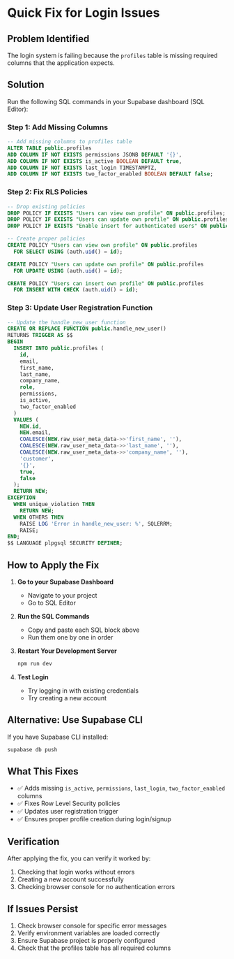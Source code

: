 # Quick Fix for Login Issues

## Problem Identified

The login system is failing because the `profiles` table is missing required columns that the application expects.

## Solution

Run the following SQL commands in your Supabase dashboard (SQL Editor):

### Step 1: Add Missing Columns

```sql
-- Add missing columns to profiles table
ALTER TABLE public.profiles 
ADD COLUMN IF NOT EXISTS permissions JSONB DEFAULT '{}',
ADD COLUMN IF NOT EXISTS is_active BOOLEAN DEFAULT true,
ADD COLUMN IF NOT EXISTS last_login TIMESTAMPTZ,
ADD COLUMN IF NOT EXISTS two_factor_enabled BOOLEAN DEFAULT false;
```

### Step 2: Fix RLS Policies

```sql
-- Drop existing policies
DROP POLICY IF EXISTS "Users can view own profile" ON public.profiles;
DROP POLICY IF EXISTS "Users can update own profile" ON public.profiles;
DROP POLICY IF EXISTS "Enable insert for authenticated users" ON public.profiles;

-- Create proper policies
CREATE POLICY "Users can view own profile" ON public.profiles
  FOR SELECT USING (auth.uid() = id);

CREATE POLICY "Users can update own profile" ON public.profiles
  FOR UPDATE USING (auth.uid() = id);

CREATE POLICY "Users can insert own profile" ON public.profiles
  FOR INSERT WITH CHECK (auth.uid() = id);
```

### Step 3: Update User Registration Function

```sql
-- Update the handle_new_user function
CREATE OR REPLACE FUNCTION public.handle_new_user()
RETURNS TRIGGER AS $$
BEGIN
  INSERT INTO public.profiles (
    id, 
    email, 
    first_name, 
    last_name, 
    company_name,
    role,
    permissions,
    is_active,
    two_factor_enabled
  )
  VALUES (
    NEW.id,
    NEW.email,
    COALESCE(NEW.raw_user_meta_data->>'first_name', ''),
    COALESCE(NEW.raw_user_meta_data->>'last_name', ''),
    COALESCE(NEW.raw_user_meta_data->>'company_name', ''),
    'customer',
    '{}',
    true,
    false
  );
  RETURN NEW;
EXCEPTION
  WHEN unique_violation THEN
    RETURN NEW;
  WHEN OTHERS THEN
    RAISE LOG 'Error in handle_new_user: %', SQLERRM;
    RAISE;
END;
$$ LANGUAGE plpgsql SECURITY DEFINER;
```

## How to Apply the Fix

1. **Go to your Supabase Dashboard**
   - Navigate to your project
   - Go to SQL Editor

2. **Run the SQL Commands**
   - Copy and paste each SQL block above
   - Run them one by one in order

3. **Restart Your Development Server**

   ```bash
   npm run dev
   ```

4. **Test Login**
   - Try logging in with existing credentials
   - Try creating a new account

## Alternative: Use Supabase CLI

If you have Supabase CLI installed:

```bash
supabase db push
```

## What This Fixes

- ✅ Adds missing `is_active`, `permissions`, `last_login`, `two_factor_enabled` columns
- ✅ Fixes Row Level Security policies
- ✅ Updates user registration trigger
- ✅ Ensures proper profile creation during login/signup

## Verification

After applying the fix, you can verify it worked by:

1. Checking that login works without errors
2. Creating a new account successfully
3. Checking browser console for no authentication errors

## If Issues Persist

1. Check browser console for specific error messages
2. Verify environment variables are loaded correctly
3. Ensure Supabase project is properly configured
4. Check that the profiles table has all required columns
